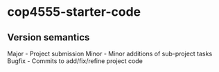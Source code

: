# cop4555-starter-code

## Version semantics

Major - Project submission
Minor - Minor additions of sub-project tasks
Bugfix - Commits to add/fix/refine project code
